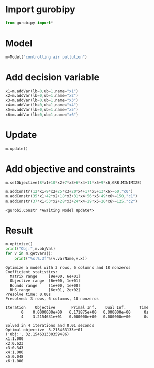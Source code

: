 
# Import gurobipy


```python
from gurobipy import*
```

# Model


```python
m=Model("controlling air pullution")
```

# Add decision variable


```python
x1=m.addVar(lb=0,ub=1,name="x1")
x2=m.addVar(lb=0,ub=1,name="x2")
x3=m.addVar(lb=0,ub=1,name="x3")
x4=m.addVar(lb=0,ub=1,name="x4")
x5=m.addVar(lb=0,ub=1,name="x5")
x6=m.addVar(lb=0,ub=1,name="x6")
```

# Update


```python
m.update()
```

# Add objective and constraints


```python
m.setObjective(8*x1+10*x2+7*x3+6*x4+11*x5+9*x6,GRB.MINIMIZE)

m.addConstr(12*x1+9*x2+25*x3+20*x4+17*x5+13*x6>=60,"c0")
m.addConstr(35*x1+42*x2+18*x3+31*x4+56*x5+49*x6>=150,"c1")
m.addConstr(37*x1+53*x2+28*x3+24*x4+29*x5+20*x6>=125,"c2")
```




    <gurobi.Constr *Awaiting Model Update*>



# Result


```python
m.optimize()
print("Obj:",m.objVal)
for v in m.getVars():
    print("%s:%.3f"%(v.varName,v.x))
```

    Optimize a model with 3 rows, 6 columns and 18 nonzeros
    Coefficient statistics:
      Matrix range     [9e+00, 6e+01]
      Objective range  [6e+00, 1e+01]
      Bounds range     [1e+00, 1e+00]
      RHS range        [6e+01, 2e+02]
    Presolve time: 0.00s
    Presolved: 3 rows, 6 columns, 18 nonzeros
    
    Iteration    Objective       Primal Inf.    Dual Inf.      Time
           0    0.0000000e+00   6.171875e+00   0.000000e+00      0s
           4    3.2154631e+01   0.000000e+00   0.000000e+00      0s
    
    Solved in 4 iterations and 0.01 seconds
    Optimal objective  3.215463133e+01
    ('Obj:', 32.154631330359486)
    x1:1.000
    x2:0.623
    x3:0.343
    x4:1.000
    x5:0.048
    x6:1.000
    


```python

```
